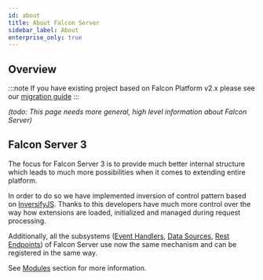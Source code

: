 ```yaml
---
id: about
title: About Falcon Server
sidebar_label: About
enterprise_only: true
---
```


## Overview

:::note If you have existing project based on Falcon Platform v2.x please see our [migration guide](./migration-guide)
:::

_(todo: This page needs more general, high level information about Falcon Server)_

## Falcon Server 3

The focus for Falcon Server 3 is to provide much better internal structure which leads to much more possibilities when it comes to extending entire platform.

In order to do so we have implemented inversion of control pattern based on [InversifyJS](https://github.com/inversify/InversifyJS). Thanks to this developers have much more control over the way how extensions are loaded, initialized and managed during request processing.

Additionally, all the subsystems ([Event Handlers](./event-handlers), [Data Sources](./data-sources), [Rest Endpoints](./rest-endpoints)) of Falcon Server use now the same mechanism and can be registered in the same way.

See [Modules](./modules) section for more information.
